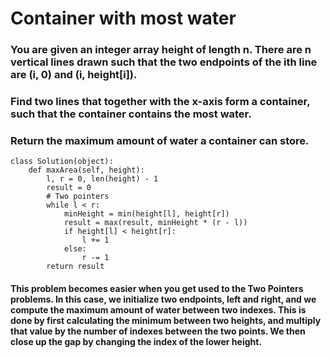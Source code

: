 # Container with most water

### You are given an integer array height of length n. There are n vertical lines drawn such that the two endpoints of the ith line are (i, 0) and (i, height[i]).

### Find two lines that together with the x-axis form a container, such that the container contains the most water.

### Return the maximum amount of water a container can store.

```
class Solution(object):
    def maxArea(self, height):
        l, r = 0, len(height) - 1
        result = 0
        # Two pointers
        while l < r:
            minHeight = min(height[l], height[r])
            result = max(result, minHeight * (r - l))
            if height[l] < height[r]:
                l += 1
            else:
                r -= 1
        return result
```

#### This problem becomes easier when you get used to the Two Pointers problems. In this case, we initialize two endpoints, left and right, and we compute the maximum amount of water between two indexes. This is done by first calculating the minimum between two heights, and multiply that value by the number of indexes between the two points. We then close up the gap by changing the index of the lower height.
